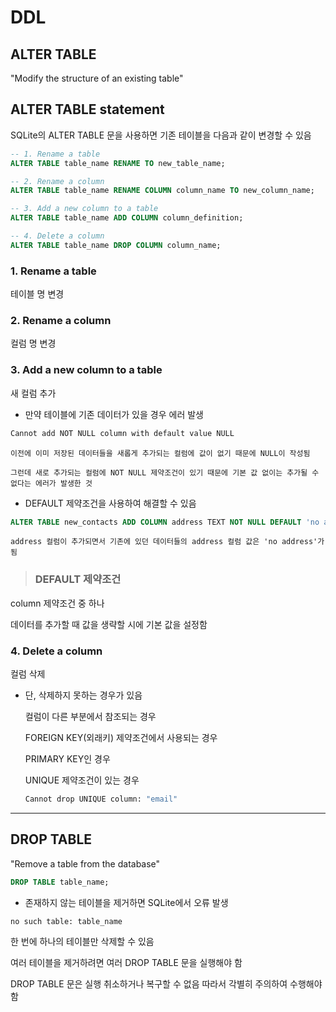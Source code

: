 # DDL

## ALTER TABLE

"Modify the structure of an existing table"

## ALTER TABLE statement

SQLite의 ALTER TABLE 문을 사용하면 기존 테이블을 다음과 같이 변경할 수 있음

```sql
-- 1. Rename a table
ALTER TABLE table_name RENAME TO new_table_name;

-- 2. Rename a column
ALTER TABLE table_name RENAME COLUMN column_name TO new_column_name;

-- 3. Add a new column to a table
ALTER TABLE table_name ADD COLUMN column_definition;

-- 4. Delete a column
ALTER TABLE table_name DROP COLUMN column_name;
```

### 1. Rename a table

  테이블 명 변경
  
### 2. Rename a column

  컬럼 명 변경
  
### 3. Add a new column to a table

  새 컬럼 추가

  - 만약 테이블에 기존 데이터가 있을 경우 에러 발생

  ```bash
  Cannot add NOT NULL column with default value NULL
  ```

    이전에 이미 저장된 데이터들을 새롭게 추가되는 컬럼에 값이 없기 때문에 NULL이 작성됨

    그런데 새로 추가되는 컬럼에 NOT NULL 제약조건이 있기 때문에 기본 값 없이는 추가될 수 없다는 에러가 발생한 것

  - DEFAULT 제약조건을 사용하여 해결할 수 있음

  ```sql
  ALTER TABLE new_contacts ADD COLUMN address TEXT NOT NULL DEFAULT 'no address';
  ```

    address 컬럼이 추가되면서 기존에 있던 데이터들의 address 컬럼 값은 'no address'가 됨

> ### DEFAULT 제약조건

  column 제약조건 중 하나

  데이터를 추가할 때 값을 생략할 시에 기본 값을 설정함
  
### 4. Delete a column

  컬럼 삭제

  - 단, 삭제하지 못하는 경우가 있음

    컬럼이 다른 부분에서 참조되는 경우

    FOREIGN KEY(외래키) 제약조건에서 사용되는 경우

    PRIMARY KEY인 경우

    UNIQUE 제약조건이 있는 경우

      ```bash
      Cannot drop UNIQUE column: "email"
      ```
---
## DROP TABLE

"Remove a table from the database"

```sql
DROP TABLE table_name;
```

- 존재하지 않는 테이블을 제거하면 SQLite에서 오류 발생

```bash
no such table: table_name
```

  한 번에 하나의 테이블만 삭제할 수 있음

  여러 테이블을 제거하려면 여러 DROP TABLE 문을 실행해야 함

  DROP TABLE 문은 실행 취소하거나 복구할 수 없음 따라서 각별히 주의하여 수행해야 함